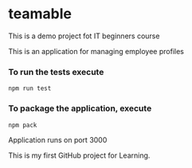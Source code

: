 # teamable
This is a demo project fot IT beginners course 

This is an application for managing employee profiles


### To run the tests execute

    npm run test

### To package the application, execute

    npm pack
    
    
  Application runs on port 3000

This is my first GitHub project for Learning.


